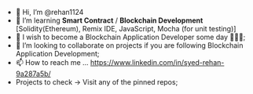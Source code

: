- 👋 Hi, I’m @rehan1124
- 👀 I’m learning **Smart Contract** / **Blockchain Development** [Solidity(Ethereum), Remix IDE, JavaScript, Mocha (for unit testing)]
- 🌱 I wish to become a Blockchain Application Developer some day 👩‍💻📱;
- 💞️ I’m looking to collaborate on projects if you are following Blockchain Application Development;
- 📫 How to reach me ... https://www.linkedin.com/in/syed-rehan-9a287a5b/
- Projects to check -> Visit any of the pinned repos;

<!---
rehan1124/rehan1124 is a ✨ special ✨ repository because its `README.md` (this file) appears on your GitHub profile.
You can click the Preview link to take a look at your changes.
--->
